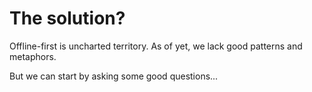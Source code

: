 # The solution?

Offline-first is uncharted territory. As of yet, we lack good patterns and metaphors.

But we can start by asking some good questions...
